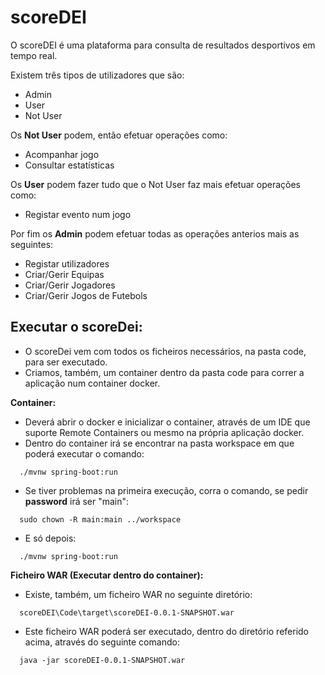 # scoreDEI

O scoreDEI é uma plataforma para consulta de resultados desportivos em tempo real.

Existem três tipos de utilizadores que são:

- Admin
- User
- Not User

Os **Not User** podem, então efetuar operações como:

- Acompanhar jogo
- Consultar estatísticas

Os **User** podem fazer tudo que o Not User faz mais efetuar operações como:

- Registar evento num jogo

Por fim os **Admin** podem efetuar todas as operações anterios mais as seguintes:

- Registar utilizadores
- Criar/Gerir Equipas
- Criar/Gerir Jogadores
- Criar/Gerir Jogos de Futebols

## Executar o scoreDei:

- O scoreDei vem com todos os ficheiros necessários, na pasta code, para ser executado.
- Criamos, também, um container dentro da pasta code para correr a aplicação num container docker.

**Container:**

- Deverá abrir o docker e inicializar o container, através de um IDE que suporte Remote Containers ou mesmo na própria aplicação docker.
- Dentro do container irá se encontrar na pasta workspace em que poderá executar o comando:

```
  ./mvnw spring-boot:run
```

- Se tiver problemas na primeira execução, corra o comando, se pedir **password** irá ser "main":

```
  sudo chown -R main:main ../workspace
```

- E só depois:

```
  ./mvnw spring-boot:run
```

**Ficheiro WAR (Executar dentro do container):**

- Existe, também, um ficheiro WAR no seguinte diretório:

```
  scoreDEI\Code\target\scoreDEI-0.0.1-SNAPSHOT.war
```

- Este ficheiro WAR poderá ser executado, dentro do diretório referido acima, através do seguinte comando:

```
  java -jar scoreDEI-0.0.1-SNAPSHOT.war
```
